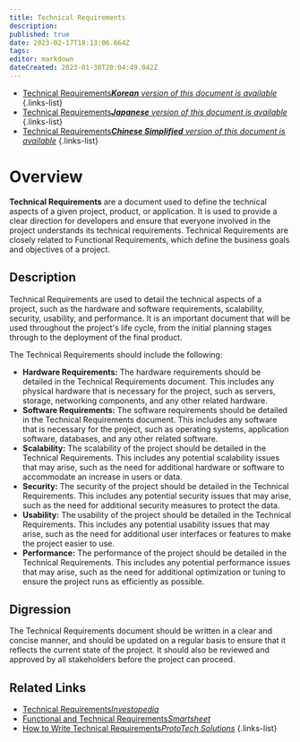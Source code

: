 ```yaml
---
title: Technical Requirements
description: 
published: true
date: 2023-02-17T18:13:06.664Z
tags: 
editor: markdown
dateCreated: 2023-01-30T20:04:49.042Z
---
```


- [Technical Requirements***Korean** version of this document is available*](/ko/Knowledge-base/Dictionary/technical-requirements)
{.links-list}
- [Technical Requirements***Japanese** version of this document is available*](/ja/Knowledge-base/Dictionary/technical-requirements)
{.links-list}
- [Technical Requirements***Chinese Simplified** version of this document is available*](/zh/Knowledge-base/Dictionary/technical-requirements)
{.links-list}


# Overview

**Technical Requirements** are a document used to define the technical aspects of a given project, product, or application. It is used to provide a clear direction for developers and ensure that everyone involved in the project understands its technical requirements. Technical Requirements are closely related to Functional Requirements, which define the business goals and objectives of a project.

## Description

Technical Requirements are used to detail the technical aspects of a project, such as the hardware and software requirements, scalability, security, usability, and performance. It is an important document that will be used throughout the project's life cycle, from the initial planning stages through to the deployment of the final product.

The Technical Requirements should include the following: 

- **Hardware Requirements:** The hardware requirements should be detailed in the Technical Requirements document. This includes any physical hardware that is necessary for the project, such as servers, storage, networking components, and any other related hardware. 
- **Software Requirements:** The software requirements should be detailed in the Technical Requirements document. This includes any software that is necessary for the project, such as operating systems, application software, databases, and any other related software. 
- **Scalability:** The scalability of the project should be detailed in the Technical Requirements. This includes any potential scalability issues that may arise, such as the need for additional hardware or software to accommodate an increase in users or data.
- **Security:** The security of the project should be detailed in the Technical Requirements. This includes any potential security issues that may arise, such as the need for additional security measures to protect the data.
- **Usability:** The usability of the project should be detailed in the Technical Requirements. This includes any potential usability issues that may arise, such as the need for additional user interfaces or features to make the project easier to use. 
- **Performance:** The performance of the project should be detailed in the Technical Requirements. This includes any potential performance issues that may arise, such as the need for additional optimization or tuning to ensure the project runs as efficiently as possible.

## Digression

The Technical Requirements document should be written in a clear and concise manner, and should be updated on a regular basis to ensure that it reflects the current state of the project. It should also be reviewed and approved by all stakeholders before the project can proceed.

## Related Links

- [Technical Requirements*Investopedia*](https://www.investopedia.com/terms/t/technicalrequirements.asp)
- [Functional and Technical Requirements*Smartsheet*](https://www.smartsheet.com/functional-and-technical-requirements)
- [How to Write Technical Requirements*ProtoTech Solutions*](https://www.prototechsolutions.com/blog/how-to-write-technical-requirements/)
{.links-list}